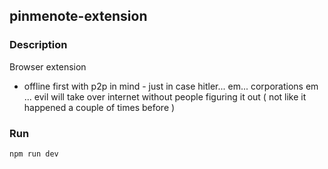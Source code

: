 pinmenote-extension
---

### Description
Browser extension

- offline first with p2p in mind - just in case hitler... em... corporations em ... evil will take over internet without people figuring it out ( not like it happened a couple of times before )

### Run
```bash
npm run dev
```

